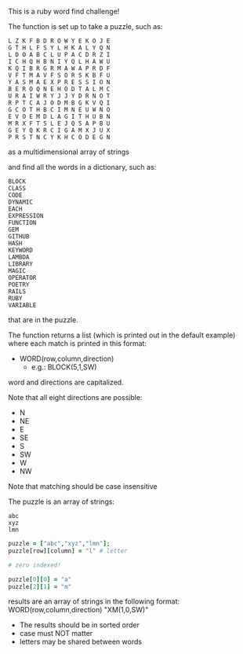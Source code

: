 This is a ruby word find challenge!

The function is set up to take a puzzle, such as:

```
L Z K F B D R O W Y E K O J E
G T H L F S Y L H K A L Y Q N
L D O A B C L U P A C D R Z I
I C H Q H B N I Y Q L H A W U
K Q I B R G R M A W A P R D F
V F T M A V F S O R S K B F U
Y A S M A E X P R E S S I O N
B E R O Q N E H O D T A L M C
U R A I W R Y J J Y D R N O T
R P T C A J O D M B G K V Q I
G C O T H B C I M N E U W N O
E V O E M D L A G I T H U B N
M R X F T S L E J Q S A P B U
G E Y Q K R C I G A M X J U X
P R S T N C Y K H C O D E G N
```

as a multidimensional array of strings

and find all the words in a dictionary, such as:

```
BLOCK
CLASS
CODE
DYNAMIC
EACH
EXPRESSION
FUNCTION
GEM
GITHUB
HASH
KEYWORD
LAMBDA
LIBRARY
MAGIC
OPERATOR
POETRY
RAILS
RUBY
VARIABLE
```

that are in the puzzle.

The function returns a list (which is printed out in the default example) where each match is printed in this format:
* WORD(row,column,direction)
    * e.g.: BLOCK(5,1,SW)

word and directions are capitalized.

Note that all eight directions are possible:
* N
* NE
* E
* SE
* S
* SW
* W
* NW

Note that matching should be case insensitive

The puzzle is an array of strings:

```
abc
xyz
lmn
```

```ruby
puzzle = ["abc","xyz","lmn"];
puzzle[row][column] = "l" # letter

# zero indexed!

puzzle[0][0] = "a"
puzzle[2][1] = "m"
```

results are an array of strings in the following format:
WORD(row,column,direction)
"XM(1,0,SW)"

* The results should be in sorted order
* case must NOT matter
* letters may be shared between words


